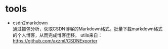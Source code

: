 # tools
- csdn2markdown  
通过抓包分析，获取CSDN博客的Markdown格式。批量下载markdown格式的个人博客，从而完成博客迁移。
utils来自：https://github.com/axzml/CSDNExporter



